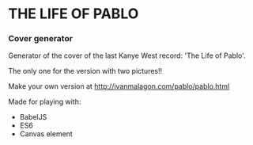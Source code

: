# THE LIFE OF PABLO
### Cover generator

Generator of the cover of the last Kanye West record: 'The Life of Pablo'.

The only one for the version with two pictures!!

Make your own version at http://ivanmalagon.com/pablo/pablo.html

Made for playing with:
* BabelJS
* ES6
* Canvas element
